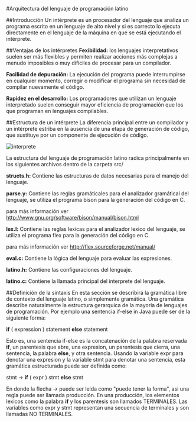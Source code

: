 #Arquitectura del lenguaje de programación latino

##Introducción
Un intérprete es un procesador del lenguaje que analiza un programa escrito en
un lenguaje de alto nivel y si es correcto lo ejecuta directamente en el lenguaje
de la máquina en que se está ejecutando el intérprete.

##Ventajas de los intérpretes
__Fexibilidad:__ los lenguajes interpretativos suelen ser más flexibles y permiten
realizar acciones más complejas a menudo imposibles o muy difíciles de procesar
para un compilador.

__Facilidad de depuración:__ La ejecución del programa puede interrumpirse en
cualquier momento, corregir o modificar el programa sin necesidad de compilar
nuevamente el código.

__Rapidez en el desarrollo:__ Los programadores que utilizan un lenguaje
interpretado suelen conseguir mayor eficiencia de programación que los que
programan en lenguajes compilables.

##Estructura de un intérprete
La diferencia principal entre un compilador y un intérprete estriba en la ausencia
de una etapa de generación de código, que sustituye por un componente de ejecución
de código.

![interprete](https://raw.githubusercontent.com/primitivorm/latino/master/doc/interprete.png "interprete")

La estructura del lenguaje de programación latino radica principalmente en los
siguientes archivos dentro de la carpeta src/

__structs.h:__  Contiene las estructuras de datos necesarias para el manejo del lenguaje.

__parse.y:__ Contiene las reglas gramáticales para el analizador gramátical del
lenguaje, se utiliza el programa bison para la generación del código en C.

para más información ver http://www.gnu.org/software/bison/manual/bison.html

__lex.l:__ Contiene las reglas lexicas para el analizador lexico del lenguaje, se utiliza el programa flex para la generación del código en C.

para más información ver http://flex.sourceforge.net/manual/

__eval.c:__ Contiene la lógica del lenguaje para evaluar las expresiones.

__latino.h:__ Contiene las configuraciones del lenguaje.

__latino.c:__ Contiene la llamada principal del interprete del lenguaje.

##Definición de la sintaxis
En esta sección se describirá la gramática libre de contexto del lenguaje latino,
o simplemente gramática.
Una gramática describe naturalmente la estructura gerarquica de la mayoria de
lenguajes de programación. Por ejemplo una sentencia if-else in Java puede ser de la siguiente forma:

__if__ ( expression ) statement __else__ statement

Esto es, una sentencia if-else es la concatenación de la palabra reservada __if__,
un parentesis que abre, una expresion, un parentesis que cierra, una sentencia,
la palabra __else__, y otra sentencia. Usando la variable expr para denotar una
expresion y la variable stmt para denotar una sentencia, esta gramática estructurada
puede ser definida como:

stmt -> __if__ ( expr ) stmt __else__ stmt

En donde la flecha -> puede ser leida como "puede tener la forma", asi una regla puede ser
llamada producción. En una producción, los elementos lexicos como la palabra __if__ y los parentesis
son llamados TERMINALES. Las variables como expr y stmt representan una secuencia de terminales y
son llamadas NO TERMINALES.
